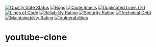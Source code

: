 [![Quality Gate Status](https://sonarcloud.io/api/project_badges/measure?project=Alex-Venkov_Main-Build&metric=alert_status)](https://sonarcloud.io/summary/new_code?id=Alex-Venkov_Main-Build)
[![Bugs](https://sonarcloud.io/api/project_badges/measure?project=Alex-Venkov_Main-Build&metric=bugs)](https://sonarcloud.io/summary/new_code?id=Alex-Venkov_Main-Build)
[![Code Smells](https://sonarcloud.io/api/project_badges/measure?project=Alex-Venkov_Main-Build&metric=code_smells)](https://sonarcloud.io/summary/new_code?id=Alex-Venkov_Main-Build)
[![Duplicated Lines (%)](https://sonarcloud.io/api/project_badges/measure?project=Alex-Venkov_Main-Build&metric=duplicated_lines_density)](https://sonarcloud.io/summary/new_code?id=Alex-Venkov_Main-Build)
[![Lines of Code](https://sonarcloud.io/api/project_badges/measure?project=Alex-Venkov_Main-Build&metric=ncloc)](https://sonarcloud.io/summary/new_code?id=Alex-Venkov_Main-Build)
[![Reliability Rating](https://sonarcloud.io/api/project_badges/measure?project=Alex-Venkov_Main-Build&metric=reliability_rating)](https://sonarcloud.io/summary/new_code?id=Alex-Venkov_Main-Build)
[![Security Rating](https://sonarcloud.io/api/project_badges/measure?project=Alex-Venkov_Main-Build&metric=security_rating)](https://sonarcloud.io/summary/new_code?id=Alex-Venkov_Main-Build)
[![Technical Debt](https://sonarcloud.io/api/project_badges/measure?project=Alex-Venkov_Main-Build&metric=sqale_index)](https://sonarcloud.io/summary/new_code?id=Alex-Venkov_Main-Build)
[![Maintainability Rating](https://sonarcloud.io/api/project_badges/measure?project=Alex-Venkov_Main-Build&metric=sqale_rating)](https://sonarcloud.io/summary/new_code?id=Alex-Venkov_Main-Build)
[![Vulnerabilities](https://sonarcloud.io/api/project_badges/measure?project=Alex-Venkov_Main-Build&metric=vulnerabilities)](https://sonarcloud.io/summary/new_code?id=Alex-Venkov_Main-Build)

# youtube-clone
